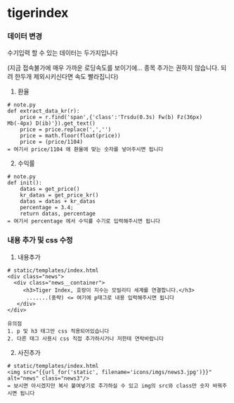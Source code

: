 # tigerindex

### 데이터 변경
수기입력 할 수 있는 데이터는 두가지입니다

(지금 접속불가에 매우 가까운 로딩속도를 보이기에... 종목 추가는 권하지 않습니다. 되려 한두개 제외시키신다면 속도 빨라집니다)

1. 환율
```
# note.py
def extract_data_kr(r):
    price = r.find('span',{'class':'Trsdu(0.3s) Fw(b) Fz(36px) Mb(-4px) D(ib)'}).get_text()
    price = price.replace(',','')
    price = math.floor(float(price))
    price = (price/1104)
= 여기서 price/1104 에 환율에 맞는 숫자를 넣어주시면 됩니다
``` 
2. 수익률
```
# note.py
def init():
    datas = get_price()
    kr_datas = get_price_kr()
    datas = datas + kr_datas
    percentage = 3.4;
    return datas, percentage
= 여기서 percentage 에서 수익률 수기로 입력해주시면 됩니다
```

### 내용 추가 및 css 수정

1. 내용추가
```
# static/templates/index.html
<div class="news">
  <div class="news__container">
     <h3>Tiger Index, 호랑이 지수는 모빌리티 세계를 연결합니다.</h3>
      .......(중략) <= 여기에 p태그로 내용 입력해주시면 됩니다
   </div>
</div>
```
```
유의점 
1. p 및 h3 태그만 css 적용되어있습니다
2. 다른 태그 사용시 css 직접 추가하시거나 저한테 연락바랍니다
```
2. 사진추가
```
# static/templates/index.html
<img src="{{url_for('static', filename='icons/imgs/news3.jpg')}}" alt="news" class="news3"/>
= 보시면 아시겠지만 복사 붙여넣기로 추가하실 수 있고 img의 src와 class만 숫자 바꿔주시면 됩니다
```
